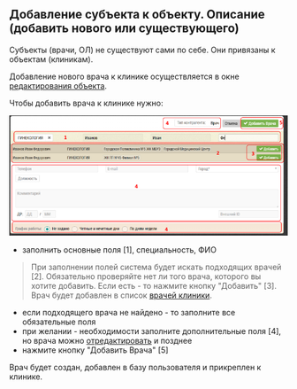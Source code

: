## Добавление субъекта к объекту. Описание (добавить нового или существующего)

Субъекты (врачи, ОЛ) не существуют сами по себе.
Они привязаны к объектам (клиникам).

Добавление нового врача к клинике осуществляется в окне [редактирования объекта](database-object-edit.md).

Чтобы добавить врача к клинике нужно: 

![](../images/database-object-add-subject.png)

- заполнить основные поля [1], специальность, ФИО

> При заполнении полей система будет искать подходящих врачей [2].
> Обязательно проверяйте нет ли того врача, которого вы хотите добавить.
> Если есть - то нажмите кнопку "Добавить" [3].
> Врач будет добавлен в список [врачей клиники](database-object-subjects.md).

- если подходящего врача не найдено - то заполните все обязательные поля 
- при желании - необходимости заполните дополнительные поля [4], но врача можно [отредактировать](database-subject-edit.md) и позднее
- нажмите кнопку "Добавить Врача" [5]

Врач будет создан, добавлен в базу пользователя и прикреплен к клинике.
